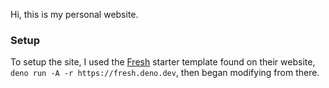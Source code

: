 Hi, this is my personal website.

### Setup

To setup the site, I used the [Fresh](https://fresh.deno.dev) starter template
found on their website, `deno run -A -r https://fresh.deno.dev`, then began
modifying from there.

